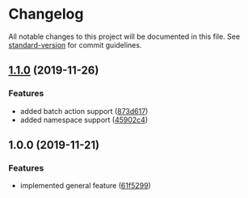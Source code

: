 # Changelog

All notable changes to this project will be documented in this file. See [standard-version](https://github.com/conventional-changelog/standard-version) for commit guidelines.

## [1.1.0](https://github.com/andres-kovalev/general-reducer/compare/1.0.0...1.1.0) (2019-11-26)


### Features

* added batch action support ([873d617](https://github.com/andres-kovalev/general-reducer/commit/873d617f823920189e692b9f3ac7451fb7c46009))
* added namespace support ([45902c4](https://github.com/andres-kovalev/general-reducer/commit/45902c401655921ba71f39c4cc23390cd6c13afe))

## 1.0.0 (2019-11-21)


### Features

* implemented general feature ([61f5299](https://github.com/andres-kovalev/general-reducer/commit/61f529911a67d6aaf17e9d33e0fe348b0e5401cd))
